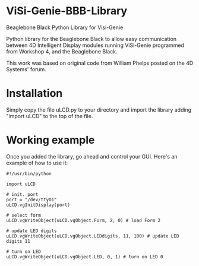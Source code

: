 ViSi-Genie-BBB-Library
======================

Beaglebone Black Python Library for Visi-Genie

Python library for the Beaglebone Black to allow easy communication between 4D Intelligent Display modules running ViSi-Genie programmed from Workshop 4, and the Beaglebone Black.

This work was based on original code from William Phelps posted on the 4D Systems' forum.

# Installation #

Simply copy the file uLCD.py to your directory and import the library adding "import uLCD" to the top of the file.

# Working example #
Once you added the library, go ahead and control your GUI. Here's an example of how to use it:

```
#!/usr/bin/python

import uLCD

# init. port
port = "/dev/ttyO1"
uLCD.vgInitDisplay(port)

# select form
uLCD.vgWriteObject(uLCD.vgObject.Form, 2, 0) # load Form 2

# update LED digits
uLCD.vgWriteObject(uLCD.vgObject.LEDdigits, 11, 100) # update LED digits 11

# turn on LED
uLCD.vgWriteObject(uLCD.vgObject.LED, 0, 1) # turn on LED 0
```
